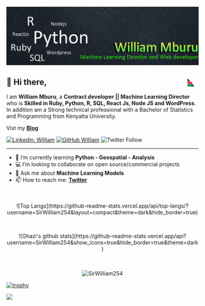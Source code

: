 ![Banner Image](https://github.com/SirWilliam254/SirWilliam254/blob/main/Banner1.jpg)

## 👋  Hi there,<img src="flag.gif" height="30" width="30" align ="right">

I am **William Mburu**,  a **Contract developer || Machine Learning Director** who is **Skilled in Ruby, Python, R, SQL, React Js, Node JS and WordPress**. In addition am a Strong technical professional with a Bachelor of Statistics and Programming from Kenyatta University.

Vist my **[Blog](https://sirwilliam254.github.io/flexible-jekyll/)**

[![Linkedin: William](https://img.shields.io/badge/-William-blue?style=flat-square&logo=Linkedin&logoColor=white&link=https://www.linkedin.com/in/william-mburu-a3907b1a8/)](https://www.linkedin.com/in/william-mburu-a3907b1a8/)
[![GitHub William](https://img.shields.io/github/followers/SirWilliam254?label=follow&style=social)](https://github.com/SirWilliam254)
![Twitter Follow](https://img.shields.io/twitter/follow/William55035620?style=social)

---

- 🌱 I’m currently learning **Python - Geospatial - Analysis**
- 💻 I’m looking to collaborate on open source/commercial projects
- 💬 Ask me about **Machine Learning Models**
- 📫 How to reach me:
  **[Twitter](https://twitter.com/William55035620)**
  
<br />

<p align="center">
![Top Langs](https://github-readme-stats.vercel.app/api/top-langs/?username=SirWilliam254&layout=compact&theme=dark&hide_border=true)
</p>
 <br />

<p align="center">
![Ghazi's github stats](https://github-readme-stats.vercel.app/api?username=SirWilliam254&show_icons=true&hide_border=true&theme=dark)
</p>

<br />

<p align="center">
<img align="center" src="https://github-readme-streak-stats.herokuapp.com/?user=SirWilliam254&theme=dark&hide_border=true" alt="SirWilliam254" />
</p>

[![trophy](https://github-profile-trophy.vercel.app/?username=SirWilliam254)](https://github.com/SirWilliam254/github-profile-trophy)

![](https://komarev.com/ghpvc/SirWilliam254?username=&color=green)


